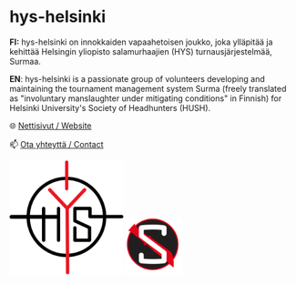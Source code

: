 # hys-helsinki

**FI:** hys-helsinki on innokkaiden vapaahetoisen joukko, joka ylläpitää ja kehittää Helsingin yliopisto salamurhaajien (HYS) turnausjärjestelmää, Surmaa.

**EN**: hys-helsinki is a passionate group of volunteers developing and maintaining the tournament management system Surma (freely translated as "involuntary manslaughter under mitigating conditions" in Finnish) for Helsinki University's Society of Headhunters (HUSH).

🌐 [Nettisivut / Website](https://salamurhaajat.net)

📫 [Ota yhteyttä / Contact](mailto:surma@salamurhaajat.net)

<img src="hys_logo.svg" width="200" height="200" alt="HYSin logo / HUSH logo"> <img src="surma_logo.svg" width="100" height="100" alt = "Surma logo">
